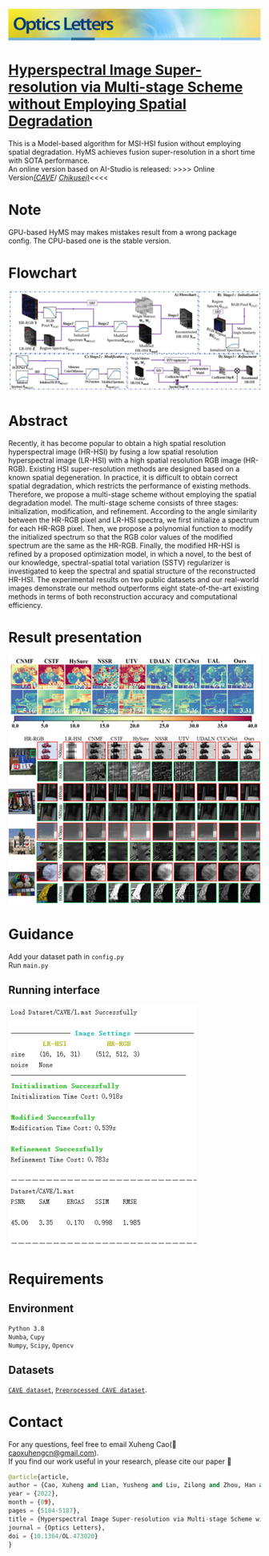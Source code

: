 ![TITLE](https://github.com/Caoxuheng/imgs/blob/main/OL.png)
# [Hyperspectral Image Super-resolution via Multi-stage Scheme without Employing Spatial Degradation](https://doi.org/10.1364/OL.517007)
This is a Model-based algorithm for MSI-HSI fusion without employing spatial degradation. HyMS achieves fusion super-resolution in a short time with SOTA performance.  
An online version based on AI-Studio is released: >>>> Online Version[*(CAVE*](https://aistudio.baidu.com/aistudio/projectdetail/4418051)/ [*Chikusei)*](https://aistudio.baidu.com/aistudio/projectdetail/5884199)<<<<
# Note
GPU-based HyMS may makes mistakes result from a wrong package config. The CPU-based one is the stable version.
# Flowchart
![Flowchart](https://github.com/Caoxuheng/imgs/blob/main/ol2.png)  
# Abstract
Recently, it has become popular to obtain a high spatial resolution hyperspectral image (HR-HSI) by fusing a low spatial resolution hyperspectral image (LR-HSI) with a high spatial resolution RGB image (HR-RGB). Existing HSI super-resolution methods are designed based on a known spatial degeneration. In practice, it is difficult to obtain correct spatial degradation, which restricts the performance of existing methods. Therefore, we propose a multi-stage scheme without employing the spatial degradation model. The multi-stage scheme consists of three stages: initialization, modification, and refinement. According to the angle similarity between the HR-RGB pixel and LR-HSI spectra, we first initialize a spectrum for each HR-RGB pixel. Then, we propose a polynomial function to modify the initialized spectrum so that the RGB color values of the modified spectrum are the same as the HR-RGB. Finally, the modified HR-HSI is refined by a proposed optimization model, in which a novel, to the best of our knowledge, spectral-spatial total variation (SSTV) regularizer is investigated to keep the spectral and spatial structure of the reconstructed HR-HSI. The experimental results on two public datasets and our real-world images demonstrate our method outperforms eight state-of-the-art existing methods in terms of both reconstruction accuracy and computational efficiency.  
# Result presentation  
![Simulate](https://github.com/Caoxuheng/imgs/blob/main/ol23.png)
![Real](https://github.com/Caoxuheng/imgs/blob/main/ol2real.png)
# Guidance  
Add your dataset path in `config.py`  
Run `main.py`
## Running interface  
![Introduce](https://github.com/Caoxuheng/imgs/blob/main/Rins.png)
# Requirements  
## Environment  
`Python 3.8`  
`Numba`, `Cupy`  
`Numpy`, `Scipy`, `Opencv`
## Datasets
[`CAVE dataset`](https://www1.cs.columbia.edu/CAVE/databases/multispectral/), 
 [`Preprocessed CAVE dataset`](https://aistudio.baidu.com/aistudio/datasetdetail/147509).
# Contact
For any questions, feel free to email Xuheng Cao(📧caoxuhengcn@gmail.com).  
If you find our work useful in your research, please cite our paper 🙂
```python  
@article{article,
author = {Cao, Xuheng and Lian, Yusheng and Liu, Zilong and Zhou, Han and Bin, Wang and Zhang, Wan and Huang, Beiqing},
year = {2022},
month = {09},
pages = {5184-5187},
title = {Hyperspectral Image Super-resolution via Multi-stage Scheme without Employing Spatial Degradation},
journal = {Optics Letters},
doi = {10.1364/OL.473020}
}
